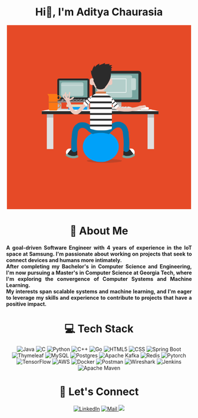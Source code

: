 <h1 align="center">Hi👋, I'm Aditya Chaurasia</h1>

<p align="center"><img src="coding.gif" width="500" alt="coding.gif"></p>

<h1 align="center">💫 About Me</h1>

<h4 align="justify">

A goal-driven Software Engineer with 4 years of experience in the IoT space at Samsung. I'm passionate about working on projects that seek to connect devices and humans more intimately.<br>
After completing my Bachelor's in Computer Science and Engineering, I'm now pursuing a Master's in Computer Science at Georgia Tech, where I'm exploring the convergence of Computer Systems and Machine Learning.<br>
My interests span scalable systems and machine learning, and I'm eager to leverage my skills and experience to contribute to projects that have a positive impact.

</h4>


<h1 align="center"> 💻 Tech Stack </h1>
<p align="center">
<img alt="Java" src="https://img.shields.io/badge/java-%23ED8B00.svg?style=for-the-badge&logo=java&logoColor=white"/>
<img alt="C" src="https://img.shields.io/badge/c-%23A8B9CC.svg?style=for-the-badge&logo=c&logoColor=white"/>
<img alt="Python" src="https://img.shields.io/badge/python-%233776AB.svg?style=for-the-badge&logo=c&logoColor=white"/>
<img alt="C++" src="https://img.shields.io/badge/c++-%2300599C?style=for-the-badge&logo=cplusplus&logoColor=white"/>
<img alt="Go" src="https://img.shields.io/badge/go-%2300ADD8.svg?style=for-the-badge&logo=go&logoColor=white"/>
<img alt="HTML5" src="https://img.shields.io/badge/html5-%23E34F26.svg?style=for-the-badge&logo=html5&logoColor=white"/>
<img alt="CSS" src="https://img.shields.io/badge/css-%231572B6.svg?style=for-the-badge&logo=css3&logoColor=white"/>

<img alt="Spring Boot" src="https://img.shields.io/badge/spring_boot-%236DB33F.svg?style=for-the-badge&logo=spring&logoColor=white"/>
<img alt="Thymeleaf" src="https://img.shields.io/badge/Thymeleaf-%23005C0F.svg?style=for-the-badge&logo=Thymeleaf&logoColor=white"/>
<img alt="MySQL" src="https://img.shields.io/badge/mysql-%2300f.svg?style=for-the-badge&logo=mysql&logoColor=white"/>
<img alt="Postgres" src="https://img.shields.io/badge/postgres-%23316192.svg?style=for-the-badge&logo=postgresql&logoColor=white"/>
<img alt="Apache Kafka" src="https://img.shields.io/badge/kafka-%23231F20?style=for-the-badge&logo=apachekafka&logoColor=white"/>
<img alt="Redis" src="https://img.shields.io/badge/redis-%23DD0031.svg?style=for-the-badge&logo=redis&logoColor=white"/>
<img alt="Pytorch" src="https://img.shields.io/badge/pytorch-%23EE4C2C.svg?style=for-the-badge&logo=pytorch&logoColor=white"/>
<img alt="TensorFlow" src="https://img.shields.io/badge/TensorFlow-%23FF6F00.svg?style=for-the-badge&logo=tensorflow&logoColor=white"/>

<img alt="AWS" src="https://img.shields.io/badge/AWS-%23FF9900.svg?style=for-the-badge&logo=amazonwebservices&logoColor=white"/>
<img alt="Docker" src="https://img.shields.io/badge/docker-%232496ED.svg?style=for-the-badge&logo=docker&logoColor=white"/>
<img alt="Postman" src="https://img.shields.io/badge/postman-%23FF6C37.svg?style=for-the-badge&logo=postman&logoColor=white"/>
<img alt="Wireshark" src="https://img.shields.io/badge/wireshark-%231679A7.svg?style=for-the-badge&logo=wireshark&logoColor=white"/>
<img alt="Jenkins" src="https://img.shields.io/badge/jenkins-%232C5263.svg?style=for-the-badge&logo=jenkins&logoColor=white"/>
<img alt="Apache Maven" src="https://img.shields.io/badge/Apache%20Maven-C71A36?style=for-the-badge&logo=Apache%20Maven&logoColor=white"/>
</p>

[//]: # (<img src="https://user-images.githubusercontent.com/73097560/115834477-dbab4500-a447-11eb-908a-139a6edaec5c.gif">  )

<h1 align="center"> 🔗 Let's Connect </h1>

<p  align="center">
<a  href="https://www.linkedin.com/in/chauri/"><img  alt="LinkedIn"  src="https://img.shields.io/badge/linkedin-%230077B5.svg?style=for-the-badge&logo=linkedin&logoColor=white"/></a>
<a href="mailto:aditya.chaurasia8991@gmail.com"><img alt="Mail" src="https://img.shields.io/badge/Gmail-D14836?style=for-the-badge&logo=gmail&logoColor=white"/> </a>
<a  href="https://chaurasia-aditya.github.io/"><img  src="https://img.shields.io/badge/website-%230077B5.svg?&style=for-the-badge&logo=circle&logoColor=white"/></a>
</p>

[//]: # (<img src="https://user-images.githubusercontent.com/73097560/115834477-dbab4500-a447-11eb-908a-139a6edaec5c.gif">  )


